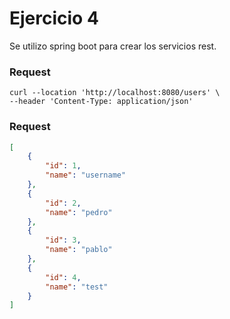 # Ejercicio 4
Se utilizo spring boot para crear los servicios rest.

### Request
``` 
curl --location 'http://localhost:8080/users' \
--header 'Content-Type: application/json'
```
### Request
``` json
[
    {
        "id": 1,
        "name": "username"
    },
    {
        "id": 2,
        "name": "pedro"
    },
    {
        "id": 3,
        "name": "pablo"
    },
    {
        "id": 4,
        "name": "test"
    }
]
```
